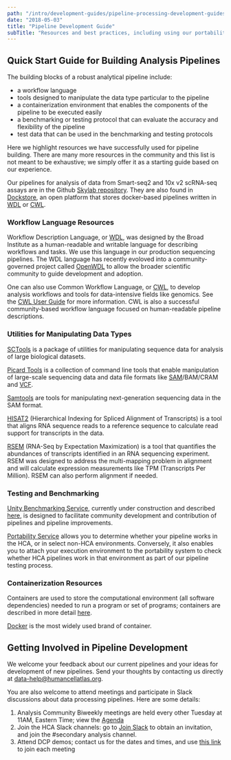 ```yaml
---
path: "/intro/development-guides/pipeline-processing-development-guides/pipeline-development-guide"
date: "2018-05-03"
title: "Pipeline Development Guide"
subTitle: "Resources and best practices, including using our portability service to test your pipeline and execution environment"
---
```

## Quick Start Guide for Building Analysis Pipelines

The building blocks of a robust analytical pipeline include:
* a workflow language
* tools designed to manipulate the data type particular to the pipeline
* a containerization environment that enables the components of the pipeline to be executed easily
* a benchmarking or testing protocol that can evaluate the accuracy and flexibility of the pipeline
* test data that can be used in the benchmarking and testing protocols

Here we highlight resources we have successfully used for pipeline building. There are many more resources in the community and this list is not meant to be exhaustive; we simply offer it as a starting guide based on our experience.

Our pipelines for analysis of data from Smart-seq2 and 10x v2 scRNA-seq assays are in the Github [Skylab repository](https://github.com/HumanCellAtlas/skylab/tree/master/pipelines). They are also found in [Dockstore](https://dockstore.org/), an open platform that stores docker-based pipelines written in [WDL](https://dockstore.org/workflows/github.com/HumanCellAtlas/skylab/HCA_SmartSeq2:dockstore?tab=info) or [CWL](https://www.commonwl.org/). 

### Workflow Language Resources

Workflow Description Language, or [WDL](https://software.broadinstitute.org/wdl/), was designed by the Broad Institute as a human-readable and writable language for describing workflows and tasks. We use this language in our production sequencing pipelines. The WDL language has recently evoloved into a community-governed project called [OpenWDL](http://www.openwdl.org/) to allow the broader scientific community to guide development and adoption. 

One can also use Common Workflow Language, or [CWL](https://www.commonwl.org/), to develop analysis workflows and tools for data-intensive fields like genomics. See the [CWL User Guide](https://www.commonwl.org/user_guide/) for more information. CWL is also a successful community-based workflow language focused on human-readable pipeline descriptions.

### Utilities for Manipulating Data Types

[SCTools](https://github.com/HumanCellAtlas/sctools) is a package of utilities for manipulating sequence data for analysis of large biological datasets.

[Picard Tools](https://broadinstitute.github.io/picard/) is a collection of command line tools that enable manipulation of large-scale sequencing data and data file formats like [SAM](http://samtools.github.io/hts-specs/SAMv1.pdf)/BAM/CRAM and [VCF](http://samtools.github.io/hts-specs/VCFv4.3.pdf).

[Samtools](https://sourceforge.net/projects/samtools/) are tools for manipulating next-generation sequencing data in the SAM format.

[HISAT2](https://www.ncbi.nlm.nih.gov/pmc/articles/PMC4655817/) (Hierarchical Indexing for Spliced Alignment of Transcripts) is a tool that aligns RNA sequence reads to a reference sequence to calculate read support for transcripts in the data.

[RSEM](https://www.ncbi.nlm.nih.gov/pmc/articles/PMC3163565/) (RNA-Seq by Expectation Maximization) is a tool that quantifies the abundances of transcripts identified in an RNA sequencing experiment. RSEM was designed to address the multi-mapping problem in alignment and will calculate expression measurements like TPM (Transcripts Per Million). RSEM can also perform alignment if needed.

### Testing and Benchmarking

[Unity Benchmarking Service](https://unity.broadinstitute.org/), currently under construction and described [here](https://docs.google.com/document/d/1_gxct8eVb2dXjQe3YXAFh_0R5dtYMvpc9lfhRh0JgU4/edit), is designed to facilitate community development and contribution of pipelines and pipeline improvements.

[Portability Service](/intro/userguides/data-processing-pipelines/pipeline-portability) allows you to determine whether your pipeline works in the HCA, or in select non-HCA environments. Conversely, it also enables you to attach your execution environment to the portability system to check whether HCA pipelines work in that environment as part of our pipeline testing process.

### Containerization Resources

Containers are used to store the computational environment (all software dependencies) needed to run a program or set of programs; containers are described in more detail [here](https://software.broadinstitute.org/firecloud/documentation/article?id=11252).

[Docker](https://www.docker.com/) is the most widely used brand of container.


## Getting Involved in Pipeline Development

We welcome your feedback about our current pipelines and your ideas for development of new pipelines. Send your thoughts by contacting us directly at data-help@humancellatlas.org.

You are also welcome to attend meetings and participate in Slack discussions about data processing pipelines. Here are some details:

1. Analysis Community Biweekly meetings are held every other Tuesday at 11AM, Eastern Time; view the [Agenda](https://docs.google.com/document/d/1860cE2zk2baXYefu5-WzQM_p_uTGjph6dWnehiRaFDw/edit#heading=h.rt36ocexz2z5)
2. Join the HCA Slack channels: go to [Join Slack](https://join-hca-slack.herokuapp.com/) to obtain an invitation, and join the #secondary analysis channel.
3. Attend DCP demos; contact us for the dates and times, and use [this link](https://meet.google.com/eoo-rdxp-kim) to join each meeting
